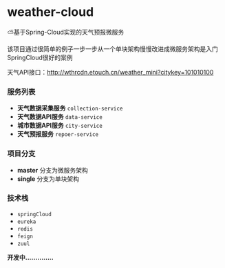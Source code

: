 # weather-cloud
    
  ⛅基于Spring-Cloud实现的天气预报微服务
  
  该项目通过很简单的例子一步一步从一个单块架构慢慢改进成微服务架构是入门SpringCloud很好的案例
  
  天气API接口：http://wthrcdn.etouch.cn/weather_mini?citykey=101010100

### 服务列表

   - **天气数据采集服务** `collection-service` 
   - **天气数据API服务**  `data-service`
   - **城市数据API服务**  `city-service`
   - **天气预报服务**     `repoer-service`

### 项目分支

   - **master** 分支为微服务架构
   - **single** 分支为单块架构

### 技术栈

   - `springCloud`
   - `eureka`
   - `redis`
   - `feign`
   - `zuul`
   
**开发中..............**
    